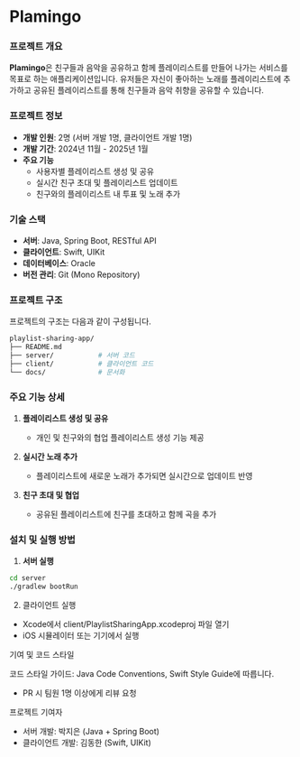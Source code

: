 # Plamingo

### 프로젝트 개요

**Plamingo**은 친구들과 음악을 공유하고 함께 플레이리스트를 만들어 나가는 서비스를 목표로 하는 애플리케이션입니다. 유저들은 자신이 좋아하는 노래를 플레이리스트에 추가하고 공유된 플레이리스트를 통해 친구들과 음악 취향을 공유할 수 있습니다.

### 프로젝트 정보

- **개발 인원**: 2명 (서버 개발 1명, 클라이언트 개발 1명)
- **개발 기간**: 2024년 11월 - 2025년 1월
- **주요 기능**
  - 사용자별 플레이리스트 생성 및 공유
  - 실시간 친구 초대 및 플레이리스트 업데이트
  - 친구와의 플레이리스트 내 투표 및 노래 추가
  
### 기술 스택

- **서버**: Java, Spring Boot, RESTful API
- **클라이언트**: Swift, UIKit
- **데이터베이스**: Oracle
- **버전 관리**: Git (Mono Repository)
  
### 프로젝트 구조
프로젝트의 구조는 다음과 같이 구성됩니다.

```bash
playlist-sharing-app/
├── README.md
├── server/           # 서버 코드
├── client/           # 클라이언트 코드
└── docs/             # 문서화
```

### 주요 기능 상세

1. **플레이리스트 생성 및 공유**
   - 개인 및 친구와의 협업 플레이리스트 생성 기능 제공

2. **실시간 노래 추가**
   - 플레이리스트에 새로운 노래가 추가되면 실시간으로 업데이트 반영

3. **친구 초대 및 협업**
   - 공유된 플레이리스트에 친구를 초대하고 함께 곡을 추가

### 설치 및 실행 방법

1. **서버 실행**
```bash
cd server
./gradlew bootRun
```


2.	클라이언트 실행
- Xcode에서 client/PlaylistSharingApp.xcodeproj 파일 열기
- iOS 시뮬레이터 또는 기기에서 실행

기여 및 코드 스타일

코드 스타일 가이드: Java Code Conventions, Swift Style Guide에 따릅니다.
- PR 시 팀원 1명 이상에게 리뷰 요청

프로젝트 기여자
- 서버 개발: 박지은 (Java + Spring Boot)
- 클라이언트 개발: 김동한 (Swift, UIKit)